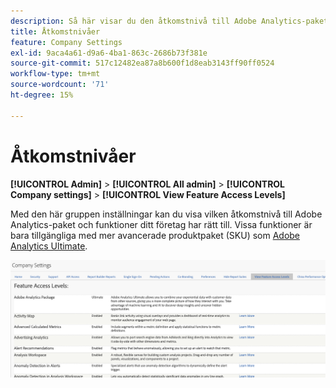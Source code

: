```yaml
---
description: Så här visar du den åtkomstnivå till Adobe Analytics-paket och -funktioner som ditt företag har rätt till.
title: Åtkomstnivåer
feature: Company Settings
exl-id: 9aca4a61-d9a6-4ba1-863c-2686b73f381e
source-git-commit: 517c12482ea87a8b600f1d8eab3143ff90ff0524
workflow-type: tm+mt
source-wordcount: '71'
ht-degree: 15%

---
```


# Åtkomstnivåer

**[!UICONTROL Admin]** > **[!UICONTROL All admin]** > **[!UICONTROL Company settings]** > **[!UICONTROL View Feature Access Levels]**

Med den här gruppen inställningar kan du visa vilken åtkomstnivå till Adobe Analytics-paket och funktioner ditt företag har rätt till. Vissa funktioner är bara tillgängliga med mer avancerade produktpaket (SKU) som [Adobe Analytics Ultimate](https://www.adobe.com/se/data-analytics-cloud/analytics/ultimate.html).

![](assets/feature-access-levels.png)
